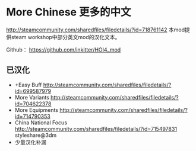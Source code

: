 # More Chinese 更多的中文
http://steamcommunity.com/sharedfiles/filedetails/?id=718761142
本mod提供steam workshop中部分英文mod的汉化文本。

Github： https://github.com/inkitter/HOI4_mod

## 已汉化
* +Easy Buff http://steamcommunity.com/sharedfiles/filedetails/?id=699587979 
* More Variants http://steamcommunity.com/sharedfiles/filedetails/?id=704622378
* More Equipments http://steamcommunity.com/sharedfiles/filedetails/?id=714790353
* China National Focus http://steamcommunity.com/sharedfiles/filedetails/?id=715497831 styleshare@3dm
* 少量汉化补漏
